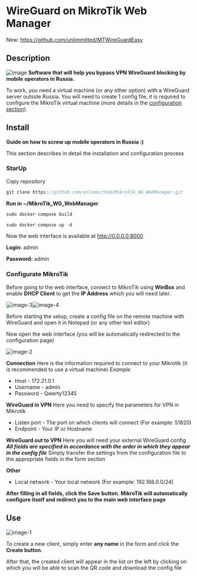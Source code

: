 # WireGuard on MikroTik Web Manager

New: https://github.com/unlimmitted/MTWireGuardEasy

## Description
![image](https://github.com/unlimmitted/MikroTik_WG_WebManager/assets/108941648/bd087803-ebe6-4625-9b91-42f7c6e48cf2)
__Software that will help you bypass VPN WireGuard blocking by mobile operators in Russia.__

To work, you need a virtual machine (or any other option) with a WireGuard server outside Russia. You will need to create 1 config file, it is required to configure the MikroTik virtual machine (more details in the [configuration section](#configurate-mikrotik)).


## Install
__Guide on how to screw up mobile operators in Russia :)__

This section describes in detail the installation and configuration process

### StarUp
Copy repository
```cpp
git clone https://github.com/unlimmitted/MikroTik_WG_WebManager.git
```

__Run in ~/MikroTik_WG_WebManager__
```cpp
sudo docker-compose build
```
```cpp
sudo docker-compose up -d
```

Now the web interface is available at http://0.0.0.0:8000

__Login:__ admin 

__Password:__ admin

### Configurate MikroTik
Before going to the web interface, connect to MikroTik using __WinBox__ and enable __DHCP Client__ to get the __IP Address__ which you will need later.

![image-3](https://github.com/unlimmitted/MikroTik_WG_WebManager/assets/108941648/b3045dc5-69b7-49fd-be7f-c913ce903584)![image-4](https://github.com/unlimmitted/MikroTik_WG_WebManager/assets/108941648/ffcdaa57-eca4-4aec-95a5-348246cb06a1)

Before starting the setup, create a config file on the remote machine with WireGuard and open it in Notepad (or any other text editor)

Now open the web interface (you will be automatically redirected to the configuration page)

![image-2](https://github.com/unlimmitted/MikroTik_WG_WebManager/assets/108941648/60d3fd0b-cb34-49f3-a8d0-6c4fb0fc0b38)

__Connection__
Here is the information required to connect to your Mikrotik (it is recommended to use a virtual machine)
_Example_
* Host - 172.21.0.1
* Username - admin
* Password - Qwerty12345

__WireGuard in VPN__
Here you need to specify the parameters for VPN in Mikrotik
* Listen port - The port on which clients will connect (For example: 51820)
* Endpoint - Your IP or Hostname

__WireGuard out to VPN__
Here you will need your external WireGuard config
__*All fields are specified in accordance with the order in which they appear in the config file*__
Simply transfer the settings from the configuration file to the appropriate fields in the form section

__Other__
* Local network - Your local network (For example: 192.168.0.0/24)


__After filling in all fields, click the Save button. MikroTik will automatically configure itself and redirect you to the main web interface page__

## Use
![image-1](https://github.com/unlimmitted/MikroTik_WG_WebManager/assets/108941648/beb3d58d-9211-4107-9d56-ad48ed34d117)

To create a new client, simply enter __any name__ in the form and click the __Create button.__

After that, the created client will appear in the list on the left by clicking on which you will be able to scan the QR code and download the config file
